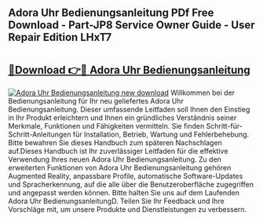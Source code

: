 ## Adora Uhr Bedienungsanleitung PDf Free Download - Part-JP8 Service Owner Guide - User Repair Edition LHxT7

# <h2><a href="http://df46iy.blite.top/?on=Adora+Uhr+Bedienungsanleitung">🔗Download 👉🔴 Adora Uhr Bedienungsanleitung</a></h2>

[![Adora Uhr Bedienungsanleitung new download](https://i.imgur.com/lujVjoI.png)](http://df46iy.blite.top/?on=Adora+Uhr+Bedienungsanleitung)
Willkommen bei der Bedienungsanleitung für Ihr neu geliefertes Adora Uhr Bedienungsanleitung. Dieser umfassende Leitfaden soll Ihnen den Einstieg in Ihr Produkt erleichtern und Ihnen ein gründliches Verständnis seiner Merkmale, Funktionen und Fähigkeiten vermitteln. Sie finden Schritt-für-Schritt-Anleitungen für Installation, Betrieb, Wartung und Fehlerbehebung. Bitte bewahren Sie dieses Handbuch zum späteren Nachschlagen auf.Dieses Handbuch ist Ihr zuverlässiger Leitfaden für die effektive Verwendung Ihres neuen Adora Uhr Bedienungsanleitung. Zu den erweiterten Funktionen von Adora Uhr Bedienungsanleitung gehören Augmented Reality, anpassbare Profile, automatische Software-Updates und Spracherkennung, auf die alle über die Benutzeroberfläche zugegriffen und angepasst werden können. Bitte halten Sie uns auf dem Laufenden Adora Uhr BedienungsanleitungD. Teilen Sie Ihr Feedback und Ihre Vorschläge mit, um unsere Produkte und Dienstleistungen zu verbessern.
